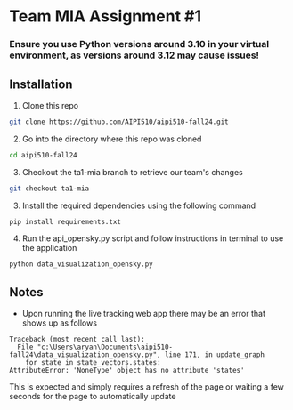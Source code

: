 # Team MIA Assignment #1

### Ensure you use Python versions around 3.10 in your virtual environment, as versions around 3.12 may cause issues!

## Installation
1. Clone this repo

```bash
git clone https://github.com/AIPI510/aipi510-fall24.git
```

2. Go into the directory where this repo was cloned
```bash
cd aipi510-fall24
```

3. Checkout the ta1-mia branch to retrieve our team's changes
```bash
git checkout ta1-mia
```

3. Install the required dependencies using the following command
```bash
pip install requirements.txt
```

4. Run the api_opensky.py script and follow instructions in terminal to use the application
```bash
python data_visualization_opensky.py
```

## Notes
* Upon running the live tracking web app there may be an error that shows up as follows
```
Traceback (most recent call last):
  File "c:\Users\aryan\Documents\aipi510-fall24\data_visualization_opensky.py", line 171, in update_graph
    for state in state_vectors.states:
AttributeError: 'NoneType' object has no attribute 'states'
```
This is expected and simply requires a refresh of the page or waiting a few seconds for the page to automatically update

